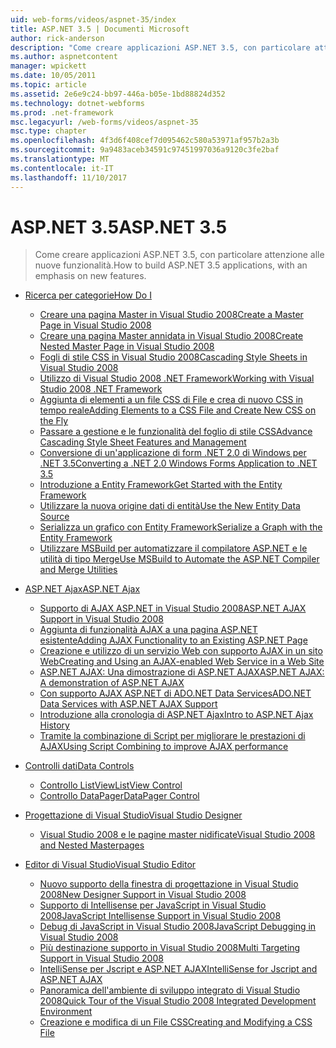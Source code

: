 ```yaml
---
uid: web-forms/videos/aspnet-35/index
title: ASP.NET 3.5 | Documenti Microsoft
author: rick-anderson
description: "Come creare applicazioni ASP.NET 3.5, con particolare attenzione alle nuove funzionalità."
ms.author: aspnetcontent
manager: wpickett
ms.date: 10/05/2011
ms.topic: article
ms.assetid: 2e6e9c24-bb97-446a-b05e-1bd88824d352
ms.technology: dotnet-webforms
ms.prod: .net-framework
msc.legacyurl: /web-forms/videos/aspnet-35
msc.type: chapter
ms.openlocfilehash: 4f3d6f408cef7d095462c580a53971af957b2a3b
ms.sourcegitcommit: 9a9483aceb34591c97451997036a9120c3fe2baf
ms.translationtype: MT
ms.contentlocale: it-IT
ms.lasthandoff: 11/10/2017
---
```

<a name="aspnet-35"></a><span data-ttu-id="21300-103">ASP.NET 3.5</span><span class="sxs-lookup"><span data-stu-id="21300-103">ASP.NET 3.5</span></span>
====================
> <span data-ttu-id="21300-104">Come creare applicazioni ASP.NET 3.5, con particolare attenzione alle nuove funzionalità.</span><span class="sxs-lookup"><span data-stu-id="21300-104">How to build ASP.NET 3.5 applications, with an emphasis on new features.</span></span>


- [<span data-ttu-id="21300-105">Ricerca per categorie</span><span class="sxs-lookup"><span data-stu-id="21300-105">How Do I</span></span>](how-do-i/index.md)

    - [<span data-ttu-id="21300-106">Creare una pagina Master in Visual Studio 2008</span><span class="sxs-lookup"><span data-stu-id="21300-106">Create a Master Page in Visual Studio 2008</span></span>](how-do-i/how-do-i-create-a-master-page-in-visual-studio-2008.md)
    - [<span data-ttu-id="21300-107">Creare una pagina Master annidata in Visual Studio 2008</span><span class="sxs-lookup"><span data-stu-id="21300-107">Create Nested Master Page in Visual Studio 2008</span></span>](how-do-i/how-do-i-create-nested-master-page-in-visual-studio-2008.md)
    - [<span data-ttu-id="21300-108">Fogli di stile CSS in Visual Studio 2008</span><span class="sxs-lookup"><span data-stu-id="21300-108">Cascading Style Sheets in Visual Studio 2008</span></span>](how-do-i/how-do-i-cascading-style-sheets-in-visual-studio-2008.md)
    - [<span data-ttu-id="21300-109">Utilizzo di Visual Studio 2008 .NET Framework</span><span class="sxs-lookup"><span data-stu-id="21300-109">Working with Visual Studio 2008 .NET Framework</span></span>](how-do-i/how-do-i-working-with-visual-studio-2008-net-framework.md)
    - [<span data-ttu-id="21300-110">Aggiunta di elementi a un file CSS di File e crea di nuovo CSS in tempo reale</span><span class="sxs-lookup"><span data-stu-id="21300-110">Adding Elements to a CSS File and Create New CSS on the Fly</span></span>](how-do-i/how-do-i-adding-elements-to-a-css-file-and-create-new-css-on-the-fly.md)
    - [<span data-ttu-id="21300-111">Passare a gestione e le funzionalità del foglio di stile CSS</span><span class="sxs-lookup"><span data-stu-id="21300-111">Advance Cascading Style Sheet Features and Management</span></span>](how-do-i/how-do-i-advance-cascading-style-sheet-features-and-management.md)
    - [<span data-ttu-id="21300-112">Conversione di un'applicazione di form .NET 2.0 di Windows per .NET 3.5</span><span class="sxs-lookup"><span data-stu-id="21300-112">Converting a .NET 2.0 Windows Forms Application to .NET 3.5</span></span>](how-do-i/how-do-i-converting-a-net-20-windows-forms-application-to-net-35.md)
    - [<span data-ttu-id="21300-113">Introduzione a Entity Framework</span><span class="sxs-lookup"><span data-stu-id="21300-113">Get Started with the Entity Framework</span></span>](how-do-i/how-do-i-get-started-with-the-entity-framework.md)
    - [<span data-ttu-id="21300-114">Utilizzare la nuova origine dati di entità</span><span class="sxs-lookup"><span data-stu-id="21300-114">Use the New Entity Data Source</span></span>](how-do-i/how-do-i-use-the-new-entity-data-source.md)
    - [<span data-ttu-id="21300-115">Serializza un grafico con Entity Framework</span><span class="sxs-lookup"><span data-stu-id="21300-115">Serialize a Graph with the Entity Framework</span></span>](how-do-i/how-do-i-serialize-a-graph-with-the-entity-framework.md)
    - [<span data-ttu-id="21300-116">Utilizzare MSBuild per automatizzare il compilatore ASP.NET e le utilità di tipo Merge</span><span class="sxs-lookup"><span data-stu-id="21300-116">Use MSBuild to Automate the ASP.NET Compiler and Merge Utilities</span></span>](how-do-i/how-do-i-use-msbuild-to-automate-the-aspnet-compiler-and-merge-utilities.md)
- [<span data-ttu-id="21300-117">ASP.NET Ajax</span><span class="sxs-lookup"><span data-stu-id="21300-117">ASP.NET Ajax</span></span>](aspnet-ajax/index.md)

    - [<span data-ttu-id="21300-118">Supporto di AJAX ASP.NET in Visual Studio 2008</span><span class="sxs-lookup"><span data-stu-id="21300-118">ASP.NET AJAX Support in Visual Studio 2008</span></span>](aspnet-ajax/aspnet-ajax-support-in-visual-studio-2008.md)
    - [<span data-ttu-id="21300-119">Aggiunta di funzionalità AJAX a una pagina ASP.NET esistente</span><span class="sxs-lookup"><span data-stu-id="21300-119">Adding AJAX Functionality to an Existing ASP.NET Page</span></span>](aspnet-ajax/adding-ajax-functionality-to-an-existing-aspnet-page.md)
    - [<span data-ttu-id="21300-120">Creazione e utilizzo di un servizio Web con supporto AJAX in un sito Web</span><span class="sxs-lookup"><span data-stu-id="21300-120">Creating and Using an AJAX-enabled Web Service in a Web Site</span></span>](aspnet-ajax/creating-and-using-an-ajax-enabled-web-service-in-a-web-site.md)
    - [<span data-ttu-id="21300-121">ASP.NET AJAX: Una dimostrazione di ASP.NET AJAX</span><span class="sxs-lookup"><span data-stu-id="21300-121">ASP.NET AJAX: A demonstration of ASP.NET AJAX</span></span>](aspnet-ajax/aspnet-ajax-a-demonstration-of-aspnet-ajax.md)
    - [<span data-ttu-id="21300-122">Con supporto AJAX ASP.NET di ADO.NET Data Services</span><span class="sxs-lookup"><span data-stu-id="21300-122">ADO.NET Data Services with ASP.NET AJAX Support</span></span>](aspnet-ajax/adonet-data-services-with-aspnet-ajax-support.md)
    - [<span data-ttu-id="21300-123">Introduzione alla cronologia di ASP.NET Ajax</span><span class="sxs-lookup"><span data-stu-id="21300-123">Intro to ASP.NET Ajax History</span></span>](aspnet-ajax/introduction-to-aspnet-ajax-history.md)
    - [<span data-ttu-id="21300-124">Tramite la combinazione di Script per migliorare le prestazioni di AJAX</span><span class="sxs-lookup"><span data-stu-id="21300-124">Using Script Combining to improve AJAX performance</span></span>](aspnet-ajax/using-script-combining-to-improve-ajax-performance.md)
- [<span data-ttu-id="21300-125">Controlli dati</span><span class="sxs-lookup"><span data-stu-id="21300-125">Data Controls</span></span>](data-controls/index.md)

    - [<span data-ttu-id="21300-126">Controllo ListView</span><span class="sxs-lookup"><span data-stu-id="21300-126">ListView Control</span></span>](data-controls/the-listview-control.md)
    - [<span data-ttu-id="21300-127">Controllo DataPager</span><span class="sxs-lookup"><span data-stu-id="21300-127">DataPager Control</span></span>](data-controls/the-datapager-control.md)
- [<span data-ttu-id="21300-128">Progettazione di Visual Studio</span><span class="sxs-lookup"><span data-stu-id="21300-128">Visual Studio Designer</span></span>](visual-studio-designer/index.md)

    - [<span data-ttu-id="21300-129">Visual Studio 2008 e le pagine master nidificate</span><span class="sxs-lookup"><span data-stu-id="21300-129">Visual Studio 2008 and Nested Masterpages</span></span>](visual-studio-designer/visual-studio-2008-and-nested-masterpages.md)
- [<span data-ttu-id="21300-130">Editor di Visual Studio</span><span class="sxs-lookup"><span data-stu-id="21300-130">Visual Studio Editor</span></span>](visual-studio-editor/index.md)

    - [<span data-ttu-id="21300-131">Nuovo supporto della finestra di progettazione in Visual Studio 2008</span><span class="sxs-lookup"><span data-stu-id="21300-131">New Designer Support in Visual Studio 2008</span></span>](visual-studio-editor/new-designer-support-in-visual-studio-2008.md)
    - [<span data-ttu-id="21300-132">Supporto di Intellisense per JavaScript in Visual Studio 2008</span><span class="sxs-lookup"><span data-stu-id="21300-132">JavaScript Intellisense Support in Visual Studio 2008</span></span>](visual-studio-editor/javascript-intellisense-support-in-visual-studio-2008.md)
    - [<span data-ttu-id="21300-133">Debug di JavaScript in Visual Studio 2008</span><span class="sxs-lookup"><span data-stu-id="21300-133">JavaScript Debugging in Visual Studio 2008</span></span>](visual-studio-editor/javascript-debugging-in-visual-studio-2008.md)
    - [<span data-ttu-id="21300-134">Più destinazione supporto in Visual Studio 2008</span><span class="sxs-lookup"><span data-stu-id="21300-134">Multi Targeting Support in Visual Studio 2008</span></span>](visual-studio-editor/multi-targeting-support-in-visual-studio-2008.md)
    - [<span data-ttu-id="21300-135">IntelliSense per Jscript e ASP.NET AJAX</span><span class="sxs-lookup"><span data-stu-id="21300-135">IntelliSense for Jscript and ASP.NET AJAX</span></span>](visual-studio-editor/intellisense-for-jscript-and-aspnet-ajax.md)
    - [<span data-ttu-id="21300-136">Panoramica dell'ambiente di sviluppo integrato di Visual Studio 2008</span><span class="sxs-lookup"><span data-stu-id="21300-136">Quick Tour of the Visual Studio 2008 Integrated Development Environment</span></span>](visual-studio-editor/quick-tour-of-the-visual-studio-2008-integrated-development-environment.md)
    - [<span data-ttu-id="21300-137">Creazione e modifica di un File CSS</span><span class="sxs-lookup"><span data-stu-id="21300-137">Creating and Modifying a CSS File</span></span>](visual-studio-editor/creating-and-modifying-a-css-file.md)
